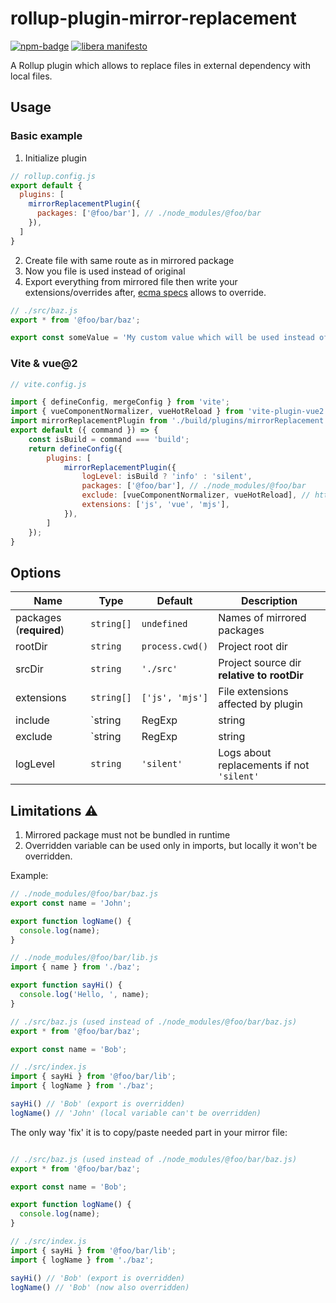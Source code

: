 # rollup-plugin-mirror-replacement

[npm-badge]: https://img.shields.io/npm/v/rollup-plugin-mirror-replacement?color=blue
[npm-url]: https://www.npmjs.com/package/rollup-plugin-mirror-replacement

[![npm-badge][npm-badge]][npm-url]
[![libera manifesto](https://img.shields.io/badge/libera-manifesto-lightgrey.svg)](https://liberamanifesto.com)

A Rollup plugin which allows to replace files in external dependency with local files.

## Usage

### Basic example

1. Initialize plugin

```js
// rollup.config.js
export default {
  plugins: [
    mirrorReplacementPlugin({
      packages: ['@foo/bar'], // ./node_modules/@foo/bar
    }),
  ]
}
```

2. Create file with same route as in mirrored package
3. Now you file is used instead of original
4. Export everything from mirrored file then write your extensions/overrides after, [ecma specs](https://262.ecma-international.org/6.0/#sec-getexportednames) allows to override.

```js
// ./src/baz.js
export * from '@foo/bar/baz';

export const someValue = 'My custom value which will be used instead of original';
```

### Vite & vue@2

```js
// vite.config.js

import { defineConfig, mergeConfig } from 'vite';
import { vueComponentNormalizer, vueHotReload } from 'vite-plugin-vue2';
import mirrorReplacementPlugin from './build/plugins/mirrorReplacement.mjs';
export default ({ command }) => {
    const isBuild = command === 'build';
    return defineConfig({
        plugins: [
            mirrorReplacementPlugin({
                logLevel: isBuild ? 'info' : 'silent',
                packages: ['@foo/bar'], // ./node_modules/@foo/bar
                exclude: [vueComponentNormalizer, vueHotReload], // https://github.com/underfin/vite-plugin-vue2/blob/940ec45a3fd68bd9ba1b1a8808d96e6cbce13207/src/index.ts#L16
                extensions: ['js', 'vue', 'mjs'],
            }),
        ]
    });
}
```

## Options

| Name | Type | Default | Description |
| ---- | ----- | ------ | ----------- |
| packages (**required**) | `string[]` | `undefined` | Names of mirrored packages |
| rootDir | `string` | `process.cwd()` | Project root dir |
| srcDir | `string` | `'./src'` | Project source dir **relative to rootDir** |
| extensions | `string[]` | `['js', 'mjs']` | File extensions affected by plugin |
| include | `string | RegExp | string|RegExp[]` | `undefined` | Used to filter imports (e.g. virtual files). See [createFilter](https://github.com/rollup/plugins/tree/master/packages/pluginutils#createfilter) from Rollup plugin utils. |
| exclude | `string | RegExp | string|RegExp[]` | `undefined` | Used to filter imports (e.g. virtual files). See [createFilter](https://github.com/rollup/plugins/tree/master/packages/pluginutils#createfilter) from Rollup plugin utils. |
| logLevel | `string` | `'silent'` | Logs about replacements if not `'silent'` |

## Limitations ⚠️

1. Mirrored package must not be bundled in runtime
2. Overridden variable can be used only in imports, but locally it won't be overridden.

Example:

```js
// ./node_modules/@foo/bar/baz.js
export const name = 'John';

export function logName() {
  console.log(name);
}

// ./node_modules/@foo/bar/lib.js
import { name } from './baz';

export function sayHi() {
  console.log('Hello, ', name);
}

// ./src/baz.js (used instead of ./node_modules/@foo/bar/baz.js)
export * from '@foo/bar/baz';

export const name = 'Bob';

// ./src/index.js
import { sayHi } from '@foo/bar/lib';
import { logName } from './baz';

sayHi() // 'Bob' (export is overridden)
logName() // 'John' (local variable can't be overridden)

```

The only way 'fix' it is to copy/paste needed part in your mirror file:

```js

// ./src/baz.js (used instead of ./node_modules/@foo/bar/baz.js)
export * from '@foo/bar/baz';

export const name = 'Bob';

export function logName() {
  console.log(name);
}

// ./src/index.js
import { sayHi } from '@foo/bar/lib';
import { logName } from './baz';

sayHi() // 'Bob' (export is overridden)
logName() // 'Bob' (now also overridden)
```
